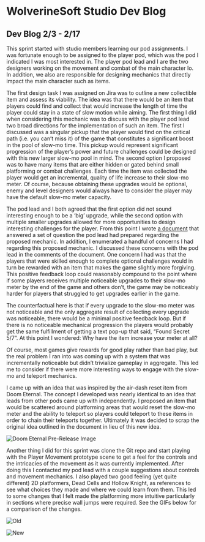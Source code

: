 # WolverineSoft Studio Dev Blog
## Dev Blog 2/3 - 2/17

This sprint started with studio members learning our pod assignments. I was fortunate enough to be assigned to the player pod, which was the pod I indicated I was most interested in. The player pod lead and I are the two designers working on the movement and combat of the main character Io. In addition, we also are responsible for designing mechanics that directly impact the main character such as items. 

The first design task I was assigned on Jira was to outline a new collectible item and assess its viability. The idea was that there would be an item that players could find and collect that would increase the length of time the player could stay in a state of slow motion while aiming. The first thing I did when considering this mechanic was to discuss with the player pod lead two broad directions for the implementation of such an item. The first I discussed was a singular pickup that the player would find on the critical path (i.e. you can’t miss it) of the game that constitutes a significant boost in the pool of slow-mo time. This pickup would represent significant progression of the player’s power and future challenges could be designed with this new larger slow-mo pool in mind. The second option I proposed was to have many items that are either hidden or gated behind small platforming or combat challenges. Each time the item was collected the player would get an incremental, quality of life increase to their slow-mo meter. Of course, because obtaining these upgrades would be optional, enemy and level designers would always have to consider the player may have the default slow-mo meter capacity.

The pod lead and I both agreed that the first option did not sound interesting enough to be a ‘big’ upgrade, while the second option with multiple smaller upgrades allowed for more opportunities to design interesting challenges for the player. 
From this point I wrote [a document](https://docs.google.com/document/d/1KUtRRBMq8uqpyk0kP86IlGxvxjnUNe4FZTW7grFuLh8/edit?usp=sharing) that answered a set of question the pod lead had prepared regarding the proposed mechanic. In addition, I enumerated a handful of concerns I had regarding this proposed mechanic. I discussed these concerns with the pod lead in the comments of the document. One concern I had was that the players that were skilled enough to complete optional challenges would in turn be rewarded with an item that makes the game slightly more forgiving. This positive feedback loop could reasonably compound to the point where if some players receives multiple noticeable upgrades to their slow-mo meter by the end of the game and others don’t, the game may be noticeably harder for players that struggled to get upgrades earlier in the game. 

The counterfactual here is that if every upgrade to the slow-mo meter was not noticeable and the only aggregate result of collecting every upgrade was noticeable, there would be a minimal positive feedback loop. But if there is no noticeable mechanical progression the players would probably get the same fulfillment of getting a text pop-up that said, “Found Secret 5/7”. At this point I wondered: Why have the item increase your meter at all?

Of course, most games give rewards for good play rather than bad play, but the real problem I ran into was coming up with a system that was incrementally noticeable but didn’t trivialize gameplay in aggregate. This led me to consider if there were more interesting ways to engage with the slow-mo and teleport mechanics. 

I came up with an idea that was inspired by the air-dash reset item from Doom Eternal. The concept I developed was nearly identical to an idea that leads from other pods came up with independently. I proposed an item that would be scattered around platforming areas that would reset the slow-mo meter and the ability to teleport so players could teleport to these items in order to chain their teleports together. Ultimately it was decided to scrap the original idea outlined in the document in lieu of this new idea.

![Doom Eternal Pre-Release Image](https://i.imgur.com/PEkC3QJ.jpg)

Another thing I did for this sprint was clone the Git repo and start playing with the Player Movement prototype scene to get a feel for the controls and the intricacies of the movement as it was currently implemented. After doing this I contacted my pod lead with a couple suggestions about controls and movement mechanics. I also played two good feeling (yet quite different) 2D platformers, Dead Cells and Hollow Knight, as references to see what choices they made and where we could learn from them. This led to some changes that I felt made the platforming more intuitive particularly in sections where precise wall jumps were required. See the GIFs below for a comparison of the changes.

![Old](https://i.imgur.com/tTe9YcT.gif)

![New](https://i.imgur.com/dD3K0nY.gif)

